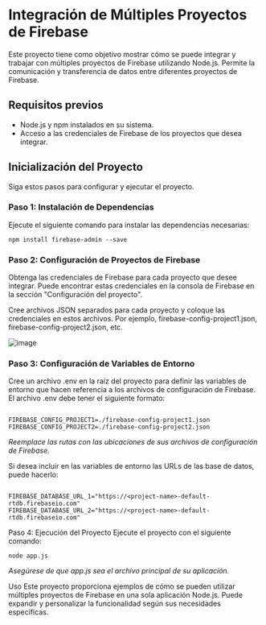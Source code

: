 # Integración de Múltiples Proyectos de Firebase

Este proyecto tiene como objetivo mostrar cómo se puede integrar y trabajar con múltiples proyectos de Firebase utilizando Node.js. Permite la comunicación y transferencia de datos entre diferentes proyectos de Firebase.

## Requisitos previos

- Node.js y npm instalados en su sistema.
- Acceso a las credenciales de Firebase de los proyectos que desea integrar.

## Inicialización del Proyecto

Siga estos pasos para configurar y ejecutar el proyecto.

### Paso 1: Instalación de Dependencias

Ejecute el siguiente comando para instalar las dependencias necesarias:

````
npm install firebase-admin --save

````
### Paso 2: Configuración de Proyectos de Firebase
Obtenga las credenciales de Firebase para cada proyecto que desee integrar. Puede encontrar estas credenciales en la consola de Firebase en la sección "Configuración del proyecto".

Cree archivos JSON separados para cada proyecto y coloque las credenciales en estos archivos. Por ejemplo, firebase-config-project1.json, firebase-config-project2.json, etc.

![image](https://github.com/YessBlack/firebase-multiproject-integration-example/assets/70681219/465c65b1-296d-44d7-8862-0b395a1ec730)

### Paso 3: Configuración de Variables de Entorno
Cree un archivo .env en la raíz del proyecto para definir las variables de entorno que hacen referencia a los archivos de configuración de Firebase. El archivo .env debe tener el siguiente formato:

````

FIREBASE_CONFIG_PROJECT1=./firebase-config-project1.json
FIREBASE_CONFIG_PROJECT2=./firebase-config-project2.json

````

<i>Reemplace las rutas con las ubicaciones de sus archivos de configuración de Firebase.</i>

Si desea incluir en las variables de entorno las URLs de las base de datos, puede hacerlo:

````

FIREBASE_DATABASE_URL_1="https://<project-name>-default-rtdb.firebaseio.com"
FIREBASE_DATABASE_URL_2="https://<project-name>-default-rtdb.firebaseio.com"
````

Paso 4: Ejecución del Proyecto
Ejecute el proyecto con el siguiente comando:

````
node app.js

````

<i>Asegúrese de que app.js sea el archivo principal de su aplicación.</i>

Uso
Este proyecto proporciona ejemplos de cómo se pueden utilizar múltiples proyectos de Firebase en una sola aplicación Node.js. Puede expandir y personalizar la funcionalidad según sus necesidades específicas.

